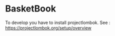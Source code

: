 # BasketBook
To develop you have to install projectlombok.
See : https://projectlombok.org/setup/overview 

